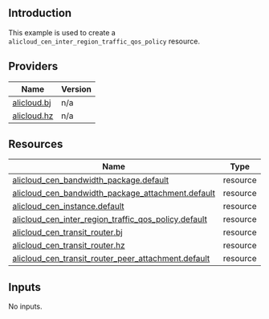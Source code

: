 <!-- BEGIN_TF_DOCS -->
## Introduction

This example is used to create a `alicloud_cen_inter_region_traffic_qos_policy` resource.

## Providers

| Name | Version |
|------|---------|
| <a name="provider_alicloud.bj"></a> [alicloud.bj](#provider\_alicloud.bj) | n/a |
| <a name="provider_alicloud.hz"></a> [alicloud.hz](#provider\_alicloud.hz) | n/a |

## Resources

| Name | Type |
|------|------|
| [alicloud_cen_bandwidth_package.default](https://registry.terraform.io/providers/aliyun/alicloud/latest/docs/resources/cen_bandwidth_package) | resource |
| [alicloud_cen_bandwidth_package_attachment.default](https://registry.terraform.io/providers/aliyun/alicloud/latest/docs/resources/cen_bandwidth_package_attachment) | resource |
| [alicloud_cen_instance.default](https://registry.terraform.io/providers/aliyun/alicloud/latest/docs/resources/cen_instance) | resource |
| [alicloud_cen_inter_region_traffic_qos_policy.default](https://registry.terraform.io/providers/aliyun/alicloud/latest/docs/resources/cen_inter_region_traffic_qos_policy) | resource |
| [alicloud_cen_transit_router.bj](https://registry.terraform.io/providers/aliyun/alicloud/latest/docs/resources/cen_transit_router) | resource |
| [alicloud_cen_transit_router.hz](https://registry.terraform.io/providers/aliyun/alicloud/latest/docs/resources/cen_transit_router) | resource |
| [alicloud_cen_transit_router_peer_attachment.default](https://registry.terraform.io/providers/aliyun/alicloud/latest/docs/resources/cen_transit_router_peer_attachment) | resource |

## Inputs

No inputs.
<!-- END_TF_DOCS -->    
